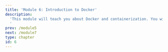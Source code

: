 ```yaml
---
title: 'Module 6: Introduction to Docker'
description:
  'This module will teach you about Docker and containerization. You will be able to launch third party containers and write your own Dockerfile.
  '
prev: /module5
next: /module7
type: chapter
id: 6
---
```


<exercise id="0" title="Learning Outcomes" type="slides">

<slides source="chapter6_00_learning_outcomes">
</slides>

</exercise>

<exercise id="1" title="Introduction to Docker" type="slides">

<slides source="chapter6_01_introduction_to_docker">
</slides>

</exercise>

<exercise id="2" title="Lauching a Docker Container" type="slides">

<slides source="chapter6_02_launching_a_docker">
</slides>

</exercise>

<exercise id="3" title="The DockerHub" type="slides">

<slides source="chapter6_03_pushing_pulling_dockerhub">

</slides>

</exercise>

<exercise id="4" title="Dockerfiles" type="slides">

<slides source="chapter6_04_Dockerfiles">

</slides>

</exercise>

<exercise id="5" title="Summary and Conclusions" type="slides">

<slides source="chapter6_05_summary_and_conclusions">
</slides>

</exercise>